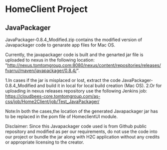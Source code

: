 # HomeClient Project

## JavaPackager

JavaPackager-0.8.4_Modified.zip contains the modified version of Javapackager code to genarate app files for Mac OS.

Currently, the javapackager code is built and the genarted jar file is uploaded to nexus in the following location:
"http://nexus.tomtomgroup.com:8080/nexus/content/repositories/releases/fvarrui/maven/javapackager/0.8.4/".

1.In cases if the jar is misplaced or lost, extract the code JavaPackager-0.8.4_Modified and build it in local for local build creation (Mac OS).
2.Or for uploading in nexus releases repository use the following Jenkins job:
https://cloudbees-core.tomtomgroup.com/as-css/job/Home2Client/job/Test_JavaPackager/

Note:In both the cases,the location of the generated Javapackager jar has to be replaced in the pom file of HomeclientUI module.

Disclaimer: 
Since this Javapackager code used is from Github public repository and modified as per our requirements, do not use the code into our project or bundle the jar along with H2C application without any credits or appropriate licensing to the creator.
